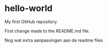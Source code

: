 # hello-world
My first GitHub repository.

First change made to the README.md file.

Nog wat extra aanpassingen aan de readme files
